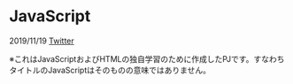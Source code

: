 # JavaScript
2019/11/19
[Twitter](https://twitter.com/sou1357)

※これはJavaScriptおよびHTMLの独自学習のために作成したPJです。すなわちタイトルのJavaScriptはそのものの意味ではありません。
